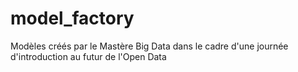# model_factory
Modèles créés par le Mastère Big Data dans le cadre d'une journée d'introduction au futur de l'Open Data
